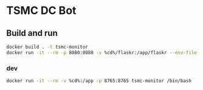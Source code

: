 # TSMC DC Bot

## Build and run

```bash
docker build . -t tsmc-monitor
docker run -it --rm -p 8080:8080 -v %cd%/flaskr:/app/flaskr --env-file .env --network="host" tsmc-monitor
```

### dev

```bash
docker run -it --rm -v %cd%:/app -p 8765:8765 tsmc-monitor /bin/bash
```